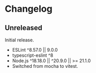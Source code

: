 # Changelog

## Unreleased

Initial release.

- ESLint ^8.57.0 || 9.0.0
- typescript-eslint ^8
- Node.js ^18.18.0 || ^20.9.0 || >= 21.1.0
- Switched from mocha to vitest.
